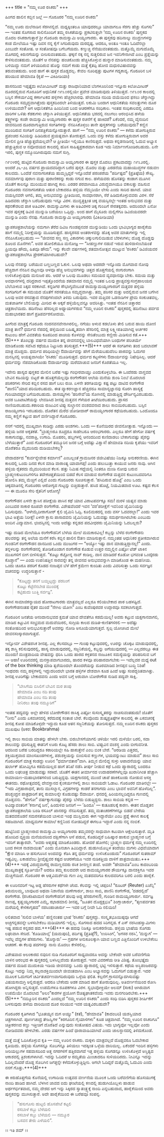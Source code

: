 +++
title = "ನಮ್ಮ ಊರ ರಸಿಕರು"
+++

ಹಿಂಗದ ಹಾಲಿನ ಕಬ್ಬಿನ ಜಲ್ಲೆ — ಗೊರೂರರ “ನಮ್ಮ ಊರಿನ ರಸಿಕರು“

“ನಮ್ಮ ಊರು ಮಲೆನಾಡಿನ ಸೆರಗಿನಲ್ಲಿದೆ. ಮಧ್ಯಕ್ಕಿಂತಲೂ ಯಾವುದರಲ್ಲೂ ಯಾವಾಗಲೂ ಸೆರಗು ಹೆಚ್ಚು ಸೊಗಸು” — ಇಂತಹ ಸೊಗಸಾದ ಸಾಲಿನೊಂದಿಗೆ ತಮ್ಮ ರಸಿಕತೆಯನ್ನು ಪ್ರಕಟಿಸುತ್ತಲೇ ‘ನಮ್ಮ ಊರಿನ ರಸಿಕರು’ ಪುಸ್ತಕದ ಮೊದಲ ರಸಿಕರಾಗುತ್ತಾರೆ ಶ್ರೀ ಗೊರೂರು ರಾಮಸ್ವಾಮಿ ಅಯ್ಯಂಗಾರರು. ಈ ಪುಸ್ತಕವು ಹದಿನಾಲ್ಕು ಮುದ್ರಣಗಳನ್ನು ಕಂಡ ಮೇಲೆಯೂ ಇಷ್ಟು ದಿವಸ ನನ್ನ ಕೈಗೆ ಸಿಗದಿರುವುದು ದುರದೃಷ್ಟ. ಆದರೂ, ಅಂತೂ ಇಂತೂ ಓದಿದೆನಲ್ಲಾ ಎಂಬುದೇ ಸಂತೋಷ. ಆ ಸಂತೋಷವೂ ಬಗೆಬಗೆಯದು. ಕಣ್ಮುಚ್ಚಿ ನೆನೆಯುವಂತಹುದು. ಮತ್ತೊಮ್ಮೆ ಮಗುದೊಮ್ಮೆ ಮೊಗದಲ್ಲಿ ಕಿರುನಗೆಯನ್ನು ಬೀರಿಸುವಂತಹುದು. ಘಕ್ಕನೆ ನಕ್ಕ ನನ್ನ ಸುತ್ತಲಿರುವ ಜನ ಇವನಿಗೇನಾಗಿದೆ ಎಂಬ ಪ್ರಶ್ನೆಯನ್ನು ಕೇಳಿಸುವಂತಹುದು. ಜೊತೆಗೆ ಆ ನೆನಪನ್ನು ಹಂಚಿಕೊಂಡು ಹೆಚ್ಚಿಸಿಕೊಳ್ಳುವ ಹುನ್ನಾರ ಮಾಡಿಸುವಂತಹುದು. ನಮ್ಮ ಬಳಿಯಿದ್ದು ನಮಗೆ ತಿಳಿಯದಿರುವ ಹೊನ್ನು ನಮಗೆ ಕಂಡು ಮತ್ತೆ ಕೈತಪ್ಪಿ ಹೋದ ಮಧುರವಿಷಾದವನ್ನು ತರುವಂತಹುದು. ಅಂದ ಹಾಗೆ ಈ ಪುಸ್ತಕ ದೊಡ್ಡದಲ್ಲ. ಕೇವಲ ನೂರಿಪ್ಪತ್ತು ಪುಟಗಳ ಗದ್ಯಕಾವ್ಯ.
ಗೊರೂರಿನ ಬಳಿ ಹರಿಯುವ ಹೇಮಾವತಿ (ಕೃಪೆ — ವಿಕಿಪೀಡಿಯಾ)

ಹಾಸನದಿಂದ ಇಪ್ಪತ್ತೈದು ಕಿಲೋಮೀಟರ್ ಮತ್ತು ರಾಜಧಾನಿಯಾದ ಬೆಂಗಳೂರಿನಿಂದ ಇನ್ನೂರು ಕಿಲೋಮೀಟರ್ ದೂರದಲ್ಲಿರುವ ಗೊರೂರಿಗೆ ಆಧುನಿಕತೆ ೧೯೩೦ರಲ್ಲಿಯೇ ಪ್ರವೇಶ ಮಾಡಿರುವುದು ತಿಳಿಯುತ್ತದೆ. ೧೯೩೦ರ ಕಾಲದಲ್ಲಿ ಬಸ್ಸಿನ ಸೌಕರ್ಯವಿದ್ದ ಕರ್ಣಾಟಕದ ಹಳ್ಳಿಗಳು ಹೆಚ್ಚಿರಲಾರವು. ಹೇಮಾವತಿ ನದಿಯ ದಯೆಯಿಂದ ಫಸಲು ಚೆನ್ನಾಗಿದ್ದು ಗೊರೂರು ಸಮೃದ್ಧವಾಗಿತ್ತೆಂದು ಪುಸ್ತಕದಿಂದಲೇ ತಿಳಿಯುತ್ತದೆ. ಲಕುಮಿ ಬಂದಾಗ ಆಧುನಿಕತೆಯ ಸವಲತ್ತುಗಳು ದೂರ ಉಳಿಯುವವೇ? ಆಗ ಆಧುನಿಕತೆಗೂ ಹಿಂದಿನಿಂದ ಬಂದ ಆಚರಣೆಗೂ ಸಂಧಿಕಾಲ. ಇಂತಹ ಸಂಧಿಕಾಲದಲ್ಲಿ ಎರದೂ ದಾರಿಗಳ ಒಳಿತು ಕೆಡಕುಗಳು ಚೆನ್ನಾಗಿ ತಿಳಿಯುತ್ತವೆ. ಆಧುನಿಕತೆಯ ಭರದಲ್ಲಿ ನಲುಗಲು ಆರಂಭಿಸಿದ ಹಳೆಯ ತತ್ತ್ವಗಳನ್ನು ಕಂಡೇ ರಾಮಸ್ವಾಮಿ ಅಯ್ಯಂಗಾರರು ಈ ಪುಸ್ತಕ ರಚನೆಗೆ ಕೈ ಹಾಕಿದರೆ? ಏಕೆಂದರೆ, ನಮ್ಮ ದೈನಂದಿನ ಜೀವನದಿಂದ ದೂರವಾಗುತ್ತಿರುವ ಸಂಗತಿಗಳನ್ನು ನೆನಪಿಸಿಕೊಳ್ಳಲು ತಾನೇ ಪುಸ್ತಕಗಳನ್ನು ಬರೆಯುವುದು? ಕಣ್ಣಿನ ಮುಂದಿರುವ ಸಂಗತಿಗೆ ದಿನಪತ್ರಿಕೆಯನ್ನೋದುತ್ತಾರೆ. ಹಾಗೆ — “ನಮ್ಮ ಊರಿನ ರಸಿಕರು” — ಕಳೆದು ಹೋಗುತ್ತಿರುವ ಪ್ರಪಂಚದ ಸವಿಯನ್ನು ಹಿಡಿದಿಡುವ ಪ್ರಯತ್ನವಾಗಿ ತೋರುತ್ತದೆ. ಒಂದು ವಸ್ತು ಕಳೆದು ಹೋಗುತ್ತಿರುವಾಗ ಅದರ ಮೇಲಿನ ಪ್ರೀತಿ ಹೆಚ್ಚುತ್ತದೆಯಲ್ಲವೇ? ಆ ಪ್ರೀತಿಯೇ ಇಲ್ಲಿಯೂ ಕಾಣಿಸುತ್ತದೆ. ಅಥವಾ ಕನ್ನಡನಾಡಿನಲ್ಲಿ ಓದುವ ಅಭ್ಯಾಸ ಹೆಚ್ಚುತ್ತಿರುವ ಆ ನವೋದಯದ ಕಾಲದಲ್ಲಿ ಹೊಸ ಸಾಹಿತ್ಯಪ್ರಕಾರವಾಗಿ ಕೂಡ ಇದು ನಿರ್ಮಾಣಗೊಂಡಿರಬಹುದು. ಏನೇ ಇರಲಿ, ಪುಸ್ತಕ ನಮ್ಮೊಂದಿಗಿರುವುದು ನಮಗೆ ಸುಗ್ಗಿ.

೧೯೦೪ರಲ್ಲಿ ಹುಟ್ಟಿದ ಗೊರೂರು ರಾಮಸ್ವಾಮಿ ಅಯ್ಯಂಗಾರರ ಈ ಪುಸ್ತಕ ಮೊದಲು ಪ್ರಕಟವಾದದ್ದು ೧೯೩೨ರಲ್ಲಿ. ಅಂದರೆ ೨೬-೨೭ ವರ್ಷದ ಪ್ರಾಯದವರಿದ್ದಾಗ ಬರೆದ ಪುಸ್ತಕ. ಮೊದಲ ಮತ್ತು ಎರಡನೆಯ ಮಹಾಯುದ್ಧಗಳ ನಡುವಣ ಕಾಲವದು. ಒಂದೆಡೆ ನವನಾಗರಿಕತೆಯ ಹುಮ್ಮಸ್ಸಿದ್ದರೆ ಇನ್ನೊಂದೆಡೆ ಪರಂಪರೆಯ “ಪರ್ದಿಷ್ಟದ” (ಪ್ರತಿಷ್ಠೆಯ) ಸೌಖ್ಯ. ನವಮಾರ್ಗವು ಪುರಾಣ ಮತ್ತು ಪುರಾಣಿಕರನ್ನು ಕಂಡು ನಗುವ ಕಾಲ. ಹಳೆಯವರು ಹೊಸತನ್ನು ಕಂಡಾಗ ಮೂಗಿನ ಜೊತೆಗೆ ಕಾಲನ್ನೂ ಮುರಿಯುವ ಹಾಗಿದ್ದ ಕಾಲ. ಎರಡರ ಪರವಾಗಿಯೂ ವಿರುದ್ಧವಾಗಿಯೂ ವಕಾಲತ್ತು ವಹಿಸುವ ಗೊರೂರರು ನವನಾಗರಿಕತೆಯ ಆತುರ ಬೇಕಾದರೂ ಹಳ್ಳಿಯ ನೆಮ್ಮದಿಯೇ ಲೇಸು ಎಂದು ಸಾರಿದ ಹಾಗಿದೆ. ಯಾವ ವಯಸ್ಸಿನವರೇ ಆಗಲಿ, ತಮ್ಮ ಅನುಭವವನ್ನು ಪ್ರೀತಿಯಿಂದ, ಸಾವಧಾನರಾಗಿ, ಸೆರೆ ಹಿಡಿದುಕೊಳ್ಳುವವರು ವಿರಳ. ಸೆರೆ ಹಿಡಿದವರು ಚೆನ್ನಾಗಿ ಬರೆದಿಡುವುದು ಇನ್ನೂ ವಿರಳ. ಮುವ್ವತ್ತಕ್ಕಿಂತ ಚಿಕ್ಕ ವಯಸ್ಸಿನಲ್ಲೇ ಇಂತಹ ಅನುಭವದ ಮತ್ತು ಕಥನಕೌಶಲದ ಪಾಕ ಅತಿವಿರಳ. ರಾಮಸ್ವಾಮಿಗಳು ಈ ಅತಿವಿರಳರ ಚಿಕ್ಕ ಗುಂಪಿಗೆ ಸೇರತಕ್ಕವರು. ಅದರಿಂದಲೇ ಏನೋ ಇವರ ಪುಸ್ತಕಕ್ಕೆ ಡಿವಿಜಿ ಮುನ್ನುಡಿ ಬರೆಯಲು ಒಪ್ಪಿದ್ದು. ಅಂದ ಹಾಗೆ ಮೈಸೂರು ಮಲ್ಲಿಗೆಗೂ ಡಿವಿಜಿಯವರದೇ ಮುನ್ನುಡಿ ಎಂದು ನೆನಪು.
ಗೊರೂರು ರಾಮಸ್ವಾಮಿ ಅಯ್ಯಂಗಾರರು (ವಿಕಿಪೀಡಿಯಾ)

ಜ್ಞಾಪಕಚಿತ್ರಶಾಲೆಯನ್ನು ನಮಗಾಗಿ ತೆರೆದ ದಿವಿಜ ಗುಂಡಪ್ಪನವರ ಮುನ್ನುಡಿಯು ಒಂದು ಭಾವಿಭಾಗ್ಯದ ಹಾರೈಕೆಯ ಹಾಗೆ ನಮ್ಮಲ್ಲಿ ನಿರೀಕ್ಷೆಯನ್ನು ಮೂಡಿಸುತ್ತದೆ. ಹಾಸ್ಯರಸದ ಅಂತರಾಳವನ್ನು ಹೊಕ್ಕ ಅವರ ಮಾತುಗಳನ್ನು ಇಲ್ಲಿ ನೆನಪಿಸಿಕೊಳ್ಳಬಹುದು — “ಜೀವನದ ಸಣ್ಣ ಸಣ್ಣ ವಿಕಾರಗಳು ಚಕ್ಕುಲಗುಲಿಯಿಡುವ ಬೆರಳುಗಳು; ದೊಡ್ಡ ದೊಡ್ಡವು ಶೂಲದ ಮೊನೆಗಳು”. ಅವರ ಹೋಲಿಕೆಯೂ ಮನೋಜ್ಞ — “ಸೀಹಣ್ಣುಗಳ ನಡುವೆ ಇರುವ ಹುಳಿದಾಳಿಂಬೆಯಂತೆ ಪ್ರಿಯವೂ ಹೌದು, ಹಿತವೂ ಹೌದು”. ಇನ್ನು ಕೆಲವೇ ವರ್ಷಗಳಲ್ಲಿ ಶತಮಾನೋತ್ಸವ ಮುಟ್ಟುವ ‘ರಸಿಕರು’ ಡಿವಿಜಿಯವರ ಜ್ಞಾಪಕಚಿತ್ರಶಾಲೆಗೂ ಪ್ರೇರಣೆಯಾಗಿರಬಹುದೇ?

ಒಲವು ನೆನಪನ್ನು ಬರೆಯುವ ಬಣ್ಣಬಣ್ಣದ ಓಕುಳಿ. ಒಲವು ಅಥವಾ ಅದರದೇ ಇನ್ನೊಂದು ಮೊಗವಾದ ನೋವು ಹೆಚ್ಚಿದಾಗ ನೆನಪಿನ ದಟ್ಟಣವೂ ಆಳವೂ ಹೆಚ್ಚಿ ಅನುಭವಗಳನ್ನು ಚಿತ್ತದ ಹೊತ್ತಗೆಯಲ್ಲಿ ರಂಗುರಂಗಾಗಿ ಉಳಿಸಿಕೊಳ್ಳುವುದು ಮನುಜರ ಪರಿ. ಆದರೆ ಆ ಒಲವು ಮೂಡಲು ಸಮಯದ ವ್ಯವಧಾನವೂ ಬೇಕು. ಸಮಯ ಮತ್ತು ಅವಧಾನಗಳಲ್ಲಿ ದರಿದ್ರರಾದ ಇಪ್ಪತ್ತೊಂದನೆಯ ಶತಮಾನದ ನಮ್ಮಲ್ಲಿ ಇಂತಹ ಒಲವು ಪ್ರಾಚ್ಯವಸ್ತುಸಂಗ್ರಹಾಲಯದ ಬೆಲೆಬಾಳುವ ಸಿಕ್ಕದ ಸರಕಾಗಿದೆ. ಕನ್ನಡಿಗರ ಸೌಭಾಗ್ಯವೆಂಬಂತೆ ರಾಮಸ್ವಾಮಯ್ಯಂಗಾರರಿಗೆ ಮತ್ತವರ ಹಳ್ಳಿಯ ಸಂಗಡಿಗರಿಗೆ ಈ ಸಮಯದ ಜೊತೆಗೆ ಸರಸತೆಯೂ ಸಮೃದ್ಧವಾಗಿತ್ತು. ತಮ್ಮ ಪರಿಸರ ಮತ್ತು ಅದಲ್ಲಿರುವ ಜನರ ಬಗೆಗಿನ ಒಲವು ಅವರ ರಸವತ್ತಾದ ನೆನಪುಗಳಿಂದಲೇ ತಿಳಿದು ಬರುವುದು. ಇವರ ಮತ್ತಿವರ ಒಡನಾಡಿಗಳ ಪ್ರೇಮ ಸಂಕುಚಿತವಲ್ಲ. ಮತಜಾತಿಗಳ ಬೇಲಿಯನ್ನು ಮೀರಿದ ಈ ಅಕ್ಕರೆ ಹಳ್ಳಿಯೆಲ್ಲವನ್ನೂ ಆವರಿಸಿತ್ತು. ಇಂತಹ ನೆನಪಿನ ಚಿತ್ತಾರದ ಚಿತ್ರಶಾಲೆಯಿದು. ಹದಿನೆಂಟು ಹೆಸರಿಲ್ಲದ ಅಧ್ಯಾಯಗಳಿರುವ “ನಮ್ಮ ಊರಿನ ರಸಿಕರು” ಪುಸ್ತಕದಲ್ಲಿ ಹದಿನೆಂಟು ಪರ್ವದ ಮಹಾಭಾರತದ ಹಾಗೆ ಪ್ರತಿಪರ್ವರಸೋದಯ.

ಹೀಗೆಂದ ಮಾತ್ರಕ್ಕೆ ಗೊರೂರು ನಂದನವನವೇನಾಗಿರಲಿಲ್ಲ. ನಗೆಯು ಅಳುವ ಕಡಲೊಳು ತೇಲಿ ಬರುವ ಹಾಯಿ ದೋಣಿ ಮಾತ್ರ ತಾನೆ? ಧರ್ಮದ ನೆಪದಲ್ಲಿ ಹಳ್ಳಿಯಿಂದ ಬಹಿಷ್ಕೃತವಾಗಿ ಹೆಸರಿನಲ್ಲಿ ಮಾತ್ರ ಲಕ್ಷ್ಮೀಪತಿಯಾಗಿದ್ದ ಅರ್ಚಕರ ಕುಟುಂಬ ಹೇಗೆ ವಿವಶತೆಯ ಕೂಪದಿಂದ ಪಾಚಿಯ ಕೊಳವನ್ನು ಸೇರಿತೆಂಬುದು ಕಣ್ಣೀರು ಮಿಡಿಸುವ ಕತೆ.+++(5)+++ ತೊಂಭತ್ತು ವರ್ಷದ ಮುದುಕಿ ತನ್ನ ಜೀವನವನ್ನೆಲ್ಲ ಬಾಲವಿಧವೆಯಾಗಿ ಬಂಧುಗಳ ಪರಿಚರ್ಯೆ ಮಾಡಿಕೊಂಡು ಸವೆಸಿದ ಕಥೆಯೂ ನಿಟ್ಟುಸಿರು ತರಿಸುತ್ತದೆ.+++(5)+++ ಆದರೆ ಈ ಸಂಗತಿಗಳು ತಂದ ಬದಲಾವಣೆ ಮಾತ್ರ ದೊಡ್ಡದು. ಧರ್ಮದ ಪರಿಧಿಯಲ್ಲೇ ಔದಾರ್ಯವನ್ನು ಹೇಗೆ ಮೆರೆಯಬಹುದೆಂಬ ಪಾಠವನ್ನು ಓದುಗರ ಮನಸ್ಸಿನಲ್ಲಿ ಅಯತ್ನವಾಗಿಯೇ ‘ರಸಿಕರು’ ಮೂಡಿಸುತ್ತದೆ. ಧರ್ಮದ ಕಟ್ಟಳೆಗಳು ಔದಾರ್ಯವನ್ನು ನಿಷೇಧಿಸಿಲ್ಲ. ಆದರೆ ಧರ್ಮವನ್ನು ನೆಪಮಾಡಿಕೊಂಡು ಔದಾರ್ಯವನ್ನು ಮರೆಮಾಚುವ ಜನರಿಗೆ ಕೊರತೆಯೂ ಇಲ್ಲ.

ಇದೇನು ಹಾಸ್ಯದ ಪುಸ್ತಕದ ಮೇಲಿನ ಬರೆಹ ಇಷ್ಟು ಗಂಭೀರವಾಯ್ತು ಎಂದುಕೊಳ್ಳಬೇಡಿ. ಈ ಒಂದೆರಡು ವಾಸ್ತವದ ಬೇವಿನ ಕಹಿಯನ್ನು ಬಿಟ್ಟರೆ ಈ ಹೊತ್ತಗೆಯೆಲ್ಲವೂ ರಂಗೇಗೌಡನ ಆಲೆಯ ಮನೆಯ ಶುಂಠಿ ನಿಂಬೆ ಮೊದಲಾದ ಪರಿಕರಗಳು ಸೇರಿದ ಕಬ್ಬಿನ ರಸದ ಹಾಗೆ ಬಲು ರುಚಿ. ಏಳನೇ ತರಗತಿಯನ್ನು ಕಷ್ಟ ಪಟ್ಟು ದಾಟಿದ ರಂಗೇಗೌಡ “ಪಾಣಿನಿ॑”ಯಾದ ಪರಿಯಿರಬಹುದು. ಈತ ವ್ಯಾಕರಣಜ್ಞಾನ ಹೆಚ್ಚಿದರೂ ಸಾಮಾನ್ಯಜ್ಞಾನವು ಸೊರಗಿ ಹಾಸ್ಯಕ್ಕೆ ಗುರಿಯಾದದ್ದರ ಬಗೆಯಿರಬಹುದು. ದಾಸಯ್ಯಗಳು ‘ಹರಿಸೇವೆ’ಯ ಸೋಗಿನಲ್ಲಿ ಮಾಡುತ್ತಿದ್ದ ದೌರ್ಜನ್ಯವಿರಬಹುದು. ಅವರ ಬೂಟಾಟಿಕೆಯನ್ನು ಲೇವಡಿಸಿದ ಶೀನಪ್ಪ ಮತ್ತವನ ಗೆಳೆಯರ ತೀಟೆಯಿರಬಹುದು. ಪ್ರಾಸದ ನಾಣಿಯಿರಬಹುದು.ಕಠಾರಿಯ ರುಜುವಿನ ಟಿಪ್ಪು ಸುಲ್ತಾನನ ವಂಶದವನಾದ ಶಾಲು ಸಾಬಿಯಿರಬಹುದು. ಬಸ್ಸಿನ ರಾಜಯ್ಯಂಗಾರಿ ಇರಬಹುದು. ದೊರೆತನ ಮೆರೆದ ಜೋಡೀದಾರ್ ರಾಮಯ್ಯಂಗಾರರ ಕಥೆಯಿರಬಹುದು. ಒಂದೊಂದೂ ನಮ್ಮ ಕಣ್ಣಿಗೆ ಕಟ್ಟುವ ಹಾಗೆ ವರ್ಣಿಸಿದ್ದಾರೆ ಗೊರೂರರು.

ನನಗೆ ಇದರಲ್ಲಿ ಮುಖ್ಯವಾಗಿ ಕಂಡಿದ್ದು ಎರಡು ಅಂಶಗಳು. ಒಂದು — ಕೊನೆಯಿರದ ಜೀವನೋತ್ಸಾಹ. ಇನ್ನೊಂದು — ಹಳ್ಳಿಯ ಜನರ ಅಕೃತಕತೆ. “ಬ್ರಾಹ್ಮಣರೂ ಶೂದ್ರರೂ ಸಾಹೇಬರೂ ಆರಂಭಗಾರರು. ಎಲ್ಲರೂ ಹೇಗೆ ಹೇಗೋ ವರ್ಷಕ್ಕೆ ಸಾಕಾಗುವಷ್ಟು, ನವರಾತ್ರಿ, ಉಗಾದಿ. ಮೊಹರಂ, ಹಬ್ಬಗಳಲ್ಲಿ ಆನಂದದಿಂದ ಕುಣಿದಾಡಲು ಬೇಕಾಗುವಷ್ಟು ಪೈರನ್ನು ಬೆಳೆಯುತ್ತಾರೆ” ಎಂದ ಗೊರೂರರಿಗೆ ತಮ್ಮೂರಿನ ಜನರ ಬಗ್ಗೆ ಅದೆಷ್ಟು ವಿಶ್ವಾಸ! ಹೇಮಾವತಿ ನದಿಯ ಕೃಪೆಯು ಇವರಿಗೆ ದೊರೆತರೂ ಮೈಮುರಿದು ದುಡಿಯಬೇಕಲ್ಲ?

ವೇದಾದರ್ಶದ “ಕುರ್ವನ್ನೇವೇಹ ಕರ್ಮಾಣಿ” ಎಂಬಲ್ಲಂತೆ ಗ್ರಾಮಜನರ ಜಿಜೀವಿಷೆಯು ನಿಜಕ್ಕೂ ಅನುಕರಣೀಯ. ಈಗಿನ ಕಾಲದಲ್ಲಿ ಒಂದು ದಿನದ ಕೆಲಸ ಮಾಡಿ ವಾರಾಂತ್ಯ ಯಾವಾಗಪ್ಪ! ಎಂದು ಹಲುಬುತ್ತಾ ಕಾಯುವ ಜನರು ನಾವು. ಆಗಿನ ಹಳ್ಳಿಯ ರೈತರದು ಮೈಮುರಿಯುವ ಕೆಲಸ. ಹತ್ತು ನಿಮಿಷ ಗದ್ದೆಯಲ್ಲಿ ನಿಂತರೂ ಮಂಡಿ ನೋವು ಬರುವ ಬ್ರಾಹ್ಮಣಕುಟುಂಬಗಳಿಗೂ ತದೇಕಚಿತ್ತತೆಯಿಂದ ಬಿಡದೆ ಕೆಲಸ ಮಾಡುವ ರಂಗೇಗೌಡ ಮತ್ತವನ ಕುಟುಂಬದವರಿಗೂ ಹೋಲಿಸಿ ತಮ್ಮ ಮೆಚ್ಚಿಗೆ ಎಲ್ಲಿದೆ ಎಂದು ಗೊರೂರರು ಸೂಚಿಸುತ್ತಾರೆ. ‘ಹಸಿದಿರುವ ಹೊಟ್ಟೆ’ ಎಂಬ ಒಂದು ಚಿಕ್ಕಮಾತಿನಲ್ಲಿ ಗೊರೂರರು ಆರೋಗ್ಯದ ಗುಟ್ಟನ್ನು ಬಿಚ್ಚಿಡುತ್ತಾರೆ. ಹಸಿದ ಹೊಟ್ಟೆ, ನಿಯಮಿತವಾದ ಊಟ. ಕಷ್ಟದ ಕೆಲಸ — ಈ ಮೂರೂ ಸೇರಿ ರೈತನಿಗೆ ಆರೋಗ್ಯ!

ರಂಗೇಗೌಡನ ಏಳನೇ ಕ್ಲಾಸಿನ ಪರೀಕ್ಷೆಯ ಪಾಸಿನ ಕಥೆ ಯಾವ ವಿರಾಟಪರ್ವಕ್ಕೂ ಸಮ! ಮರಳಿ ಯತ್ನವ ಮಾಡು ಎಂಬುದರ ಸಾಕಾರ ರೂಪವೇ ರಂಗೇಗೌಡ. ವಿಶೇಷವೆಂದರೆ ಇವನ ‘ವರ’ಪರೀಕ್ಷೆಗೆ ಇವನಿಂದ ಜೈಮಿನಿಯನ್ನು ಓದಿಸುವುದು. “ಆಳೇಮೈದೀರಾಗೋರ್ ಕೈಲಿ ಜೈಮಿನಿ ಓದ್ಸಿ. ಕೂಲಿಮಠದಲ್ಲಿ ಐದು ವರ್ಸ ಓದವರಲ್ಲಾ!” ಎಂದು ಇವರ ಭಾವಿ ಅತ್ತೆಯ ನಿರೀಕ್ಷೆ! ಏಳನೇ ಕ್ಲಾಸು ಪಾಸಾದವನು ಜೈಮಿನಿಯನ್ನು ಓದುವಷ್ಟು ಸಮರ್ಥನಾಗಿರಬೇಕು ಎಂಬುದು ಅಂದಿನ ವಿದ್ಯಾಮಾನ. ಛಂದಸ್ಸಿನಲ್ಲಿ ಇಂದು ಅದೆಷ್ಟು ಕನ್ನಡದ ಪದವೀಧರರು ಜೈಮಿನಿಯನ್ನು ಓದಬಲ್ಲರು?

ಇಷ್ಟು ದುಡಿದ ಮೇಲೆಯೂ ರಂಗೇಗೌಡನಿಗೆ ಬೆಳೆಯ ಮೇಲೆ ಮಮಕಾರವಿಲ್ಲ! ಕಬ್ಬನ್ನು ಬೆಳೆದ ರಂಗೇಗೌಡನು ಹಲವರನ್ನು ತನ್ನ ಅಲೆಯ ಮನೆಗೆ ಕರೆಸಿ ಕಬ್ಬಿನ ಹಾಲಿನ ಔತಣ ಮಾಡಿಸುತ್ತಾನೆ. ನಮ್ಮಂತಹ ಆಧುನಿಕರ ಪ್ರತೀಕವಾಗಿರುವ ಗುಂಡನಿಗೆ ರಂಗೇಗೌಡನ ದಾನದಿಂದ ಒಂದು ಮುಜುಗರ — “ಅಯ್ಯೋ ಇಷ್ಟು ದಾನ ಮಾಡುತ್ತಿದ್ದಾನಲ್ಲ!” ಎಂದು. ತನ್ನಳಲನ್ನು ರಂಗೇಗೌಡನಲ್ಲಿ ತೋಡಿಕೊಂಡಾಗ ರಂಗೇಗೌಡ ಕೊಡುವ ಉತ್ತರ ನಮ್ಮಲ್ಲಿನ ಎಷ್ಟೋ ಟೆಡ್ ಟಾಕಿನ ಮುಖಗಳಿಗೆ ಬೀಗ ಬೀಳಿಸುತ್ತದೆ. “ಕೊಟ್ಟು ಕೆಟ್ಟೋನ್ನ ನಾವ್ ಕಂಡಿಲ್ಲ. ದಾನ ಮಾಡಿದರೆ ಕೊಡೋ ಭಗವಂತ ಒಂದ್ಕೆರಡು ಕೊಡ್ತಾನೆ” — ಎಂದು ಉಪನಿಷತ್ತಿನ ಸಾರವನ್ನೇ ತನ್ನ ಜೀವನದ ಅನುಭವವನ್ನಾಗಿ ಮಾಡಿಕೊಂಡ ಈ ಮಹನೀಯ. ಒಂದು ಚೂರೂ ಪರರಿಗೆ ಕೊಡದ ನಂಜಪ್ಪನ ಬೆಳೆ ಹೇಗೆ ಕ್ರಮೇಣ ಕುಂದಿತು ಎಂದು ವಿವರಿಸುತ್ತಾ ಒಂದು ಸರ್ವಜ್ಞನ ವಚನವನ್ನು ಉದ್ಧರಿಸುತ್ತಾನೆ -

> “ಕೊಟ್ಟದ್ದು ತನಗೆ ಬಯ್ತಿಟ್ಟದ್ದು ಪರರಿಂಗೆ  
> ಕೊಟ್ಟು ಕೆಟ್ಟೆನೆನಬೇಡ ಮುಂದಕ್ಕೆ  
> ಕಟ್ಟಿಹುದು ಬುತ್ತಿ ಸರ್ವಜ್ಞ”.

ಈಗಿನ ಸಾಮಾಜಿಕನ್ಯಾಯದ ಹೋರಾಟಗಾರರು ಮಾತ್ರವಲ್ಲದೆ ಎಲ್ಲರೂ ಕಲಿಯಬೇಕಾದ ಪಾಠ ಬಹಳಷ್ಟಿದೆ. ರಂಗೇಗೌಡನಂತಹ ರೈತರ ಮುಂದೆ “ನೇಗಿಲ ಯೋಗಿ” ಎಂಬ ಕುವೆಂಪುರವರ ಉದ್ಗಾರವೂ ಸವಕಲಾಗುತ್ತದೆ.

ಗೊರೂರಿನ ಜನತೆಯ ಆನಂದಾನುಭವದ ಕ್ಷಮತೆ ಯಾವ ದೇವತೆಗೂ ಕಡಮೆಯಿಲ್ಲ! ಅವರು ಕಟ್ಟುವ ಯಕ್ಷಗಾನವಾಗಲಿ, ಮಾಡಿದ ಕಿಟ್ಟುವಿನ ಸಂಭ್ರಮದ ಮದುವೆಯಿರಲಿ, ಸುಗ್ಗಿಯ ಕಾಲದ ದುಡಿತ-ಕುಣಿತಗಳಿರಲಿ — ಅದೆಷ್ಟು ಸಂತೋಷದಿಂದ ಅನುಭವಿಸುತ್ತಾರೆ! ಅವರನ್ನು ನೋಡಿ ಅಸೂಯೆಯಾಗುತ್ತದೆ. ಸ್ವಲ್ಪ ಯೋಚಿಸಿದ ಮೇಲೆ ಜೀವನಸಂಸ್ಕಾರವಾಗುತ್ತದೆ.

ಇನ್ನೋರ್ವ ವಿಶೇಷರಸಿಕ ಶೀನಪ್ಪ. ಎಲ್ಲ ಕೆಲಸದಲ್ಲೂ — ಗುಂಪು ಕಟ್ಟುವುದರಲ್ಲಿ, ಊರನ್ನು ಚೊಕ್ಕಟ ಮಾಡುವುದರಲ್ಲಿ, ತಕ್ಕ ಶಾಸ್ತಿ ಕಲಿಸುವುದರಲ್ಲಿ, ಹಾಸ್ಯ ಮಾಡುವುದರಲ್ಲಿ, ಸಜ್ಜನಿಕೆಯಲ್ಲಿ, ಕಬ್ಬನ್ನು ಅಗೆಯುವುದರಲ್ಲಿ — ಎಲ್ಲದರಲ್ಲೂ ಈತ ಮುಂದು! ಮಂತ್ರವಾದಿಯ ವೇಷವನ್ನು ಧರಿಸಿ ಒಂದು ಹಾರದ ಕಳ್ಳತನದ ನಾಜೂಕಿನ ಸಮಸ್ಯೆಯನ್ನು ಪರಿಹರಿಸುವ ಬಗೆ — ಆಹಾ! ಊರಿನವರಲ್ಲಿ ಮನಸ್ತಾಪವಾಗಬಾರದು, ಹಾರದ ಕಳವೂ ಪರಿಹಾರವಾಗಬೇಕು — ಇವೆಲ್ಲದರ ಮಧ್ಯೆ out of the box thinking ಮಾಡಿ ತ್ವರೆಯಿಂದಲೇ ತೊಂದರೆಯನ್ನು ದೂರಮಾಡಿದ ಶೀನಪ್ಪನ ಬುದ್ಧಿ ನಿಶಿತ! ಇಂಥವರು ನಮ್ಮ ಹಳ್ಳಿಗಳಲ್ಲಿ ಇದ್ದುದರಿಂದಲೇ ಭಾರತ ಹಳ್ಳಿಗಳ ದೇಶವಾಗಿ ಕೂಡ ಹಿಂದೆ ಅಷ್ಟು ಸಂಪದ್ಭರಿತವಾಗಿತ್ತು. ಶೀನಪ್ಪ ಊರಿಗೆಷ್ಟು ಬೇಕಾದವನು ಎಂದು ಅವನ ಬಗ್ಗೆ ಆಶುವಾಗಿ ಬೋರೇಗೌಡ ನುಡಿದ ಪದ್ಯವೇ ಸಾಕ್ಷಿ.

> “ಬೇಸಿಗೆಯ ಬಿಸಿಲಿಗೆ ಬೇವಿನ ಮರ ತಂಪು  
> ಹೇಮಾವತಿ ಎಂಬ ನದಿ ತಂಪು  
> ಹೇಮಾವತಿ ಎಂಬ ನದಿ ತಂಪು  
> ನೀನಿರಲು ತಂಪು ನಮ್ಮೂರಿಗೆ”

ಇಂತಹ ಪದ್ಯವನ್ನು ಅಲ್ಲೇ ಹೇಳಿದ ಬೋರೇಗೌಡನ ರಾಸಿಕ್ಯ ಎಷ್ಟೋ ಸುಸಂಸ್ಕೃತರನ್ನು ನಾಚಿಸುವಂತಹುದು! ಜೊತೆಗೆ “ನೀನು” ಎಂದು ಏಕವಚನದಲ್ಲಿ ಕರೆದುದಕ್ಕೆ ಸಂತಾಪ ಬೇರೆ. ಕೆಲವೊಂದು ಶುಷ್ಕಪ್ರತಿಷ್ಠೆಗಳ ಕಾಲದಲ್ಲಿ ಈ ಏಕವಚನಕ್ಕೆ ಶೀನಪ್ಪ ಕೋಪ ಮಾಡಿಕೊಳ್ಳದೇ ಇದ್ದುದು ಕೂಡ ಆತನ ಸಜ್ಜನಿಕೆಯನ್ನು ತೋರಿಸುತ್ತದೆ.
ನಮ್ಮ ಊರಿನ ರಸಿಕರು ಪುಸ್ತಕದ ಮುಖಪುಟ (ಆಕರ: Bookbrahma)

ಇಲ್ಲಿ ಶಾಲು ಸಾಬಿಯ ಮಾತನ್ನು ಹೇಳಲೇ ಬೇಕು. ಬಿರುಬೇಸಗೆಯಾಗಲಿ ಚಳಿಯೇ ಇರಲಿ ಮಳೆಯೇ ಬರಲಿ, ಸದಾ ಶಾಲುವನ್ನು ಧರಿಸುತ್ತಿದ್ದ ಈತನಿಗೆ ಊರು ಕೊಟ್ಟ ಹೆಸರು ಶಾಲು ಸಾಬಿ. ಟಿಪ್ಪುವಿನ ವಂಶಸ್ಥ ಎಂದು ಬೀಗುವನೀತ. ಆದರಿಂದ ಬರೆಹ ಬರದಿದ್ದರೂ ಕಠಾರಿಯಲ್ಲೇ ಸಹಿ ಹಾಕುತ್ತೇನೆ ಎಂಬ ಬಿಂಕ ಬೇರೆ. “ಆರಡಿಯ ಎತ್ತರದ, ಶಕ್ತಿಯುಕ್ತವಾದ ಮಾಂಸಖಂಡಗಳುಳ್ಳ, ಪಶುಶಕ್ತಿಯನ್ನು ಬಿಂಬಿಸುವ ಕಣ್ಣುಗಳ, ಭಯವನ್ನುಂಟು ಮಾಡುವ” ಶಾಲು ಸಾಬಿ ಗೊರೂರರಿಗೆ ಮಾತ್ರ ಕಂಡದ್ದು ಊರಿನ “ಧರ್ಮಾವತಾರ”ವಾಗಿ. ತಿಮ್ಮನ ಮೇಲಿದ್ದ ಸುಳ್ಳು ಆಪಾದನೆಯನ್ನು ಯಾವ ಷರ್ಲಾಕ್ ಹೋಮ್ಸಿಗೂ ಕಡಮೆಯಿಲ್ಲದ ಹಾಗೆ ತನಿಖೆ ನಡೆಸಿ ತೀರ್ಪು ನೀಡುವ ಕಥೆ ಒಂದು ಪ್ಯಾರಾದಲ್ಲಿ ಬಂದರೂ ಒಂದು ಲಘುಚಿತ್ರ ಮಾಡುವಷ್ಟು ಸರಕಿದೆ. ಜೊತೆಗೆ ಈತನ ತೀರ್ಮಾನದ ಉದಾಹರಣೆಗಳೆಲ್ಲವೂ ಖುರಾನಿಗಿಂತ ಹೆಚ್ಚಾಗಿ ರಾಮಾಯಣ-ಮಹಾಭಾರತಗಳಿಂದ ಬರುತ್ತಿದ್ದವು. ಯಕ್ಷಗಾನದಲ್ಲಿ ಮುಂದೆ ಚಾಪೆ ಹಾಕಿಕೊಂಡು ನೋಡುವ ಆಸಕ್ತಿ ಈತನದು. ರಥೋತ್ಸವದಲ್ಲಿ ದೇವಸ್ಥಾನದ ಕೈಂಕರ್ಯಗಳಲ್ಲಿ ಶಾಲು ಸಾಬಿಯದೇ ಓಡಾಟ. ಗೊರೂರರ ಮಾತಿನಲ್ಲೇ — “ಇದು ವಿಗ್ರಹಾರಾಧನೆ, ತಾನು ಮುಸಲ್ಮಾನ, ವಿಗ್ರಹಗಳನ್ನು ಕಂಡರೆ ತನಗಾಗದು ಎಂಬ ಭಾವನೆ ಅವನಿಗೆ ಹೊಳೆದಿಲ್ಲ”. ಹರಿಶ್ಚಂದ್ರನ ಪಾತ್ರಧಾರಿಗೆ ತನ್ನ ರುಮಾಲನ್ನೇ ಕೊಡುವಷ್ಟು ಔದಾರ್ಯ. ಧನದಲ್ಲಿ ಹಿರಿಯನಲ್ಲದಿದ್ದರೂ ಗುಣದಲ್ಲಿ ದೊಡ್ಡವನು. “ಹೇಗೋ” ವರ್ಷಕ್ಕಾಗುವಷ್ಟು ಪೈರನ್ನು ಬೆಳೆದು ಬಿಡುತ್ತಿದ್ದನು. ಶಾಲು ಸಾಬಿಯ ಕನ್ನಡ — ಅವಿದ್ಯಾವಂತರಿಗೆ ‘ಕರ್ನಾಟ್ಕೆ ಜನ’, ಹಿಂದುಳಿದ ಜನರಿಗೆ — ‘ಹಿಂದೂ’ — ಕುತೂಹಲಕ್ಕೆ ಕಾರಣ. ಈತನ ದೊಡ್ಡತನ ಜ್ಞಾಪಕಚಿತ್ರಶಾಲೆಯ ಬಂಡಿ ರಸೂಲ್ ಖಾನರನ್ನು ನೆನಪಿಸುತ್ತದೆ. ತಮ್ಮ ಮತಾಚರಣೆಗಳನ್ನೂ ಬಿಡದೆ ಬೇರೆಯ ಮತದವರೊಡನೆ ಸಮರಸತೆಯಿಂದ ಬಾಳುವ ಇಂಥ ಮುಸ್ಲಿಮರು ಈಗ ಇದ್ದಾರೆಯೇ ಎಂಬ ಪ್ರಶ್ನೆ ಈಗಿನ ಕಾಲಕ್ಕೆ ಸಹಜವಾಗಿದೆ. ಮಾಧ್ಯಮಗಳ ಕಾಮಾಲೆ ಕಣ್ಣಿನಿಂದ ನೋಡದಿದ್ದರೆ ಈಗಲೂ ಇದ್ದಾರೆ ಎಂದು ನನ್ನ ನಂಬಿಕೆ.

ಹುಟ್ಟಿನಿಂದ ಬ್ರಾಹ್ಮಣರಾದ ರಾಮಸ್ವಾಮಿ ಅಯ್ಯಂಗಾರರು ತಮ್ಮವರನ್ನೇ ಸಾಧುವಾಗಿ ಕಟುವಾಗಿ ಆಕ್ಷೇಪಿಸುತ್ತಾರೆ. ಮೃತಿ ಹೊಂದಿದ ವ್ಯಕ್ತಿಯ ಮನೆಯವರಿಂದ ದಕ್ಷಿಣೆಗಾಗಿ ಆಸೆ ಪಡುವ, ಕೊಡದಿದ್ದರೆ ಬಹಿಷ್ಕಾರ ಹಾಕುವ ಬ್ರಾಹ್ಮಣರ ಬಗ್ಗೆ ಇವರಿಗೆ ತಾತ್ಸಾರವೇ. “ಅವರು ಆತ್ಮಹತ್ಯೆ ಮಾಡಿಕೊಂಡರು. ಹೋದರೆ ಹೋಗಲಿ; ಬ್ರಾಹ್ಮಣ ಧರ್ಮಕ್ಕೆ ನಮ್ಮ ಊರಿನಲ್ಲಿ ಬಂದ ಕಳಂಕ ನಾಶವಾಯಿತು” ಎಂದು ಮೊನಚಾಗಿ ತಿವಿದಿದ್ದಾರೆ. ಹುಡುಗಿಯೊಬ್ಬಳ ತಂದೆಯು ಮಗಳು ವಿಧವೆಯಾದಾಗ “ಕ್ಷೌರ ಮಾಡಿಸಿ ಆ ಹಸುಗೂಸಿನ ಅಂದವನ್ನು ಕೆಡಿಸಿ ತನ್ನ ಧರ್ಮವನ್ನು ಉಳಿಸಿಕೊಂಡುದು” ಗೊರೂರರಿಗೆ ಸುತರಾಮ್ ಇಷ್ಟವಿಲ್ಲ. ಏಕಾಹವೆಂಬ ಶ್ರೀವೈಷ್ಣವರ ಕಷ್ಟದ ಆಚರಣೆಯೂ ಇವರ ನುಡಿಕತ್ತಿಯ ದಾಳಿಗೆ ಪಾತ್ರವಾಯಿತುು.+++(4)+++ ಇದಕ್ಕೆ ವಿರುದ್ಧವಾಗೆದ್ದ ರಾಮಣ್ಣನವರು ರಸಿಕ ಶೀನಣ್ಣನ ತಂದೆ. ಅವರೇ “ಹೇಮಾವತಿ”ಎಂಬ ಕಾದಂಬರಿಯ ಮುಖ್ಯಪಾತ್ರಕ್ಕೆ ಸ್ಫೂರ್ತಿಯೇ? ಆದರೂ ತಮ್ಮ ಕುಲದವರೇ ಆದ ರಾಮಯ್ಯಂಗಾರರ ಶೌರ್ಯಕ್ಕೂ ದಾನಶಕ್ತಿಗೂ ಇವರ ಮೆಚ್ಚಿಗೆಯಿದೆ. ಗೊರೂರರ ಈ ಆತ್ಮವಿಮರ್ಶೆಯ ಗುಣ ಎಲ್ಲ ಮತದವರಿಗೂ ಕುಲದವರಿಗೂ ಬರಲಿ ಎಂದು ಹಾರೈಕೆ.

ಈ ಊರಿನವರಿಗೆ ಇಟ್ಟ ಅಡ್ಡ ಹೆಸರುಗಳ ಕಥೆಗಳೇ ಚೆಂದ. ಕೆಲವನ್ನು ಇಲ್ಲಿ ಚಪ್ಪರಿಸಿ! “ರೂಟರ್ (Reuter) ಏಜೆನ್ಸಿ” ತಿರುಮಲಮ್ಮ, ಬಾವುಟದ ಅಥವಾ ನಿಶಾನೆಯ ಮಣೇಗಾರ್ರು, ಶಾಲು ಸಾಬಿ, ಪಾಣಿನಿ ರಂಗೇಗೌಡ, ‘ದಡದಲ್ಲಿದೆ’ ರಂಗೇಗೌಡ. (ರಸಿಕಶಿಖಾಮಣಿ ರಂಗೇಗೌಡನಿಗೆ ಹಲವು ಅಡ್ಡ ಹೆಸರುಗಳು!), ಗುಂಡಿನ ರಾಮಯ್ಯಂಗಾರ್ರು. ಸರ್ವಜ್ಞ ನಾಣಪ್ಪ, ಕೃಷ್ಣಯ್ಯಂಗಾರರ ಎಮ್ಮೆ, ಝಾಡಮಾಲಿ ಶೀನಪ್ಪ, “ಜೂತನ ದೊಡ್ದಕ್ಷಭೂ” ಶಿಂಗ್ಲಾಚಾರ್ರು, “ತೃಣಪರ್ವತದ ಮರೆಯಲ್ಲಿ ಕೇಳಿಕಾಗೃಹದ” ನರಸಿಂಹಾಚಾರ್ರು — ಇವರ ಬಗ್ಗೆ ನೀವೇ ಓದಿ ನಲಿಯಿರಿ!

ಲಲಿತವಾದ ‘ಸುಲಿದ ಬಾಳೆಯ’ ಹಣ್ಣಿನಂತಹ ಭಾಷೆ ‘ರಸಿಕರು’ ಪುಸ್ತಕದ್ದು. ಸಂಸ್ಕೃತಭೂಯಿಷ್ಠವೂ ಆಗದೆ ಅಚ್ಚಗನ್ನಡವನ್ನೇ ಬಳಸಬೇಕೆಂಬ ಮಡಿಯಾಗಲಿ ಇಲ್ಲಿಲ್ಲ. ಸೊಗಸಾದ ಹದದ ಸಿರಿಗನ್ನಡ. ಕೆ ಎಸ್ ನರಸಿಂಹಸ್ವಾಮಿಗಳು ಇಷ್ಟ ಪಡುವ ಕನ್ನಡದ ಹದ.+++(4)+++ ಈ ಹದವು ನಿಜಕ್ಕೂ ಅನುಕರಣೀಯ. ಹಳ್ಳಿಯ ಭಾಷೆಯ ಸೊಗಡು ಲಘುವಾಗಿ ಸೇರಿದೆ. ‘ಕೊಡಿಯಾಲ್ಕೆ’ (ಯಮಪುರಿ), ಪರ್ದಿಷ್ಟ (ಪ್ರತಿಷ್ಠೆ?), ‘ಉರಿಸಿಂಗ’, ‘ಅಗಸರ ನರಸಿ’, ‘ಮನ್ನುಗ’ — ಇವೆಲ್ಲ ದೆವ್ವಗಳ ಹೆಸರುಗಳು. ‘ಹೊನ್ನಾರು’ — ಗ್ರಹಗಳ ಅನುಕೂಲಕ್ಕಾಗಿ ಯಾವ ಬಣ್ಣದ ಎತ್ತಿನೊಂದಿಗೆ ಉಳಬೇಕೆಂಬ ಆಚರಣೆ. ಈ ಕೆಲವು ಪದಗಳನ್ನು ನಾನು ಮೊದಲು ಕೇಳಿರಲಿಲ್ಲ.

ವಿಶೇಷವಾದ ಅಲಂಕಾರದ ನವುರಿನ ನುಡಿ ಗೊರೂರರಿಗೆ ಸಾಧ್ಯವಾದರೂ ಅದನ್ನು ಬೇಕೆಂದೇ ಅವರ ಬರೆವಣಿಗೆಯ ಬಾಳಿನ ಆರಂಭದ ಈ ಪುಸ್ತಕದಲ್ಲಿ ಬಳಸಿಲ್ಲವೆಂದು ತೋರುತ್ತದೆ. ಇವರ ವಿವರಣೆಯ ರೀತಿ ವಿಶಿಷ್ಟ. ತೊಂಭತ್ತೈದು ವರ್ಷದ ಮಡಿದ ಮುದುಕಿಯ ಇಡಿಯ ಜೀವನವನ್ನು ಒಂದು ಪ್ಯಾರಾದಲ್ಲಿ ಭಟ್ಟಿ ಇಳಿಸುತ್ತಾರೆ. ಕಥೆಯ ಅಸ್ಥಿಪಂಜರವನ್ನು ಕೊಟ್ಟು ಇದನ್ನು ನಿಮ್ಮ ಕಲ್ಪನಾಶಕ್ತಿಯಿಂದಲೇ ಜೀವಂತವಾಗಿಸಿ ಎಂಬ ಅಭ್ಯಾಸವನ್ನು ಓದುಗರಿಗೆ ಬಿಡುತ್ತಾರೆ. ಇದರ ಮೂಲಕ ಓದುಗರಿಗೆ ಚರ್ವಿತಚರ್ವಣವಾಗದಿರುವುದು ಒಳ್ಳೆಯ ಫಲಿತ. ಕಲ್ಪನೆಗೆ ಗ್ರಾಸವನ್ನೊದಗಿಸುವಷ್ಟು ವಿಷಯಸಾಮಗ್ರಿ ಅಲ್ಲಿರುತ್ತದೆ. ಆದರೂ ಬೇಕೆಂದು ಅಡಕ ಮಾಡಿದ ಹಾಗೆ ತೋರುವುದಿಲ್ಲ. ಅತಿವರ್ಣನೆಯಿಂದ ರೋಸಿ ಹೋಗಿದ್ದರು ಅನ್ನಿಸುತ್ತದೆ. ಉಪಮೆಗಳೂ ರೂಪಕಗಳೂ ವಿರಳ. ಸ್ವಭಾವೋಕ್ತಿಯೇ ಅಲಮ್ (ಸಾಕು) ಆಗಿರುವಾಗ ಉಪಮೆಯೇ ಮೊದಲಾದ “ಅಲಂ”ಕಾರಗಳ ಪ್ರಯೋಗ ಔಚಿತ್ಯಘಾತಕವೆಂದು ಇವರು ಮನಗಂಡಿರಬೇಕು.+++(5)+++ “ನಮ್ಮೂರಿನ ರಸಿಕರು” ಎಂದಲ್ಲದೆ “ನಮ್ಮ ಊರಿನ ರಸಿಕರು” ಎಂದು ಸಂಧಿ ಬಿಡಿಸಿ ಪುಸ್ತಕದ ಶೀರ್ಷಿಕೆಗೆ ಬಳಸುವುದು ಹಳೆಯ ದಾರಿಯಿಂದ ದೂರ ಸರಿಯುವ ಇವರ ಯತ್ನವಿರಬಹುದೇ?

ಗೊರೂರರ ಕೃತಿಗಳಾದ “ಭೂತಯ್ಯನ ಮಗ ಅಯ್ಯು” (ಕತೆ), “ಹೇಮಾವತಿ” (ಕಾದಂಬರಿ)‍ ಯಶಸ್ವಿಯಾದ ಚಿತ್ರಗಳಾಗಿವೆ. ಪೂರ್ಣಚಂದ್ರ ತೇಜಸ್ವಿಗಳ “ಕಿರಗೂರಿನ ಗೈಯಾಳಿಗಳು” ಕೂಡ ಚಿತ್ರವಾಗಿದೆ. “ನಮ್ಮ ಊರಿನ ರಸಿಕರಿಗೂ” ಚಿತ್ರೀಕರಣದ ಕಣ್ಣು ಇತ್ತೀಚಿಗೆ ದೊರೆತಿದೆ ಎನ್ನುವುದು ಸಂತೋಷದ ವಿಷಯ. ಇದು ಭಾಗ್ಯವೋ ಇಲ್ಲವೋ ಎಂದು ನೋಡಿದವರು ಹೇಳಬೇಕು. ಎರಡು ವರ್ಷಗಳ ಹಿಂದೆ ಧಾರಾವಾಹಿಯಾಗಿದೆ ಎಂದು ಜಾಲಸ್ಥಾನದಲ್ಲಿ ತಿಳಿದುಕೊಂಡೆ.

ಮತ್ತೆ ಮತ್ತೆ ಓದಿಸಿಕೊಳ್ಳುವ ಕೃತಿ — ನಮ್ಮ ಊರಿನ ರಸಿಕರು. ಮಕ್ಕಳು ಮಾತ್ರವಲ್ಲದೆ ದೊಡ್ಡವರೂ ಓದಬೇಕಾದ ಕೃತಿಯಿದು. ಹಳ್ಳಿಯ ಸೊಗಸನ್ನೂ ಸೊಬಗನ್ನೂ ತಿಳಿಯಲು ಇದಕ್ಕಿಂತ ಒಳ್ಳೆಯ ದಾರಿಯಿಲ್ಲ. ಏಕೆಂದರೆ ಇಂದಿನ ಹಳ್ಳಿಗಳು ಸೀರಿಯಲ್ಲುಗಳ ಸಹವಾಸದಿಂದ ಅತ್ತ ನಗರಗಳಿಗೆ ಹತ್ತಿರವಾಗದೆ ಇತ್ತ ಹಳ್ಳಿಯ ಸೊಗಡನ್ನೂ ಉಳಿಸಿಕೊಳ್ಳದೆ ಅಸ್ತಿತ್ವದ ಆಕಾಶದಲ್ಲಿ ತ್ರಿಶಂಕುಗಳಾಗಿವೆ. ಇದನ್ನು ಓದಿದರೆ ಆ ರಮ್ಯತೆಯ ಮಿಂಚಾದರೂ ಸುಳಿಯದಿರದು. ನೀವಿನ್ನೂ ಇದನ್ನು ಓದಿಲ್ಲವೆಂದರೆ ದೊಡ್ಡ ಸೊಬಗಿನ ಜಗತ್ತನ್ನೇ ಕಳೆದುಕೊಳ್ಳುತ್ತಿದ್ದೀರಿ. ಆಗಲೇ ಓದಿದ್ದರೆ ಮತ್ತೊಮ್ಮೆ ಓದುವಿರಿ ಎಂದು ನನಗೆ ಗೊತ್ತು.+++(4)+++

ಈ ಕಿರುಹೊತ್ತಗೆಯ ಕೊನೆಯಲ್ಲಿ ಉಗಾದಿಯ ಉತ್ಸವದ ವರ್ಣನೆಯ ಮೂಲಕ ಒಂದು ಬರೆವಣಿಗೆಯ ಹೊಸಯುಗಕ್ಕೆ ನಾಂದಿ ಹಾಡಿದ ಹಾಗಿದೆ. ಬೆಳಗಿನ ಜಾವದ ಐದು ಘಂಟೆಯಲ್ಲಿ ಕಣದಲ್ಲಿ ಹುಡುಗಿಯೊಬ್ಬಳು ಹಾಡುವ ಅರ್ಥಗರ್ಭಿತವಾದ, ನಮ್ಮ ದೇಶದ ಆಗ ಇನ್ನು ಸಿಕ್ಕಿರದ ಸ್ವಾತಂತ್ರ್ಯಕ್ಕೆ ನಾಂದಿ ಎನ್ನಬಹುದಾದ, ಹಾರೈಕೆಯಿಂದ ಅವರು ಪುಸ್ತಕವನ್ನು ಮುಗಿಸುತ್ತಾರೆ. ಅದೇ ಹಾರೈಕೆಯಿಂದ ಈ ಬರೆಹವೂ ಸಂಪನ್ನ.

> “ಹಸುಗೂಸು ಹುಟ್ಟಲಿ ಹೊಸಪೇಟೆ ಕಟ್ಟಲಿ  
ರಸಬಾಳೆ ಕಬ್ಬು ಬೆಳೆಯಲಿ  
ರಸಬಾಳೆ ಕಬ್ಬು ಬೆಳೆಯಲಿ — ನಮ್ಮೂರ  
ಬಸವನ ತೇರು ಎಳೆಯಲಿ”.

।। ಇತಿ ಶಮ್ ।।